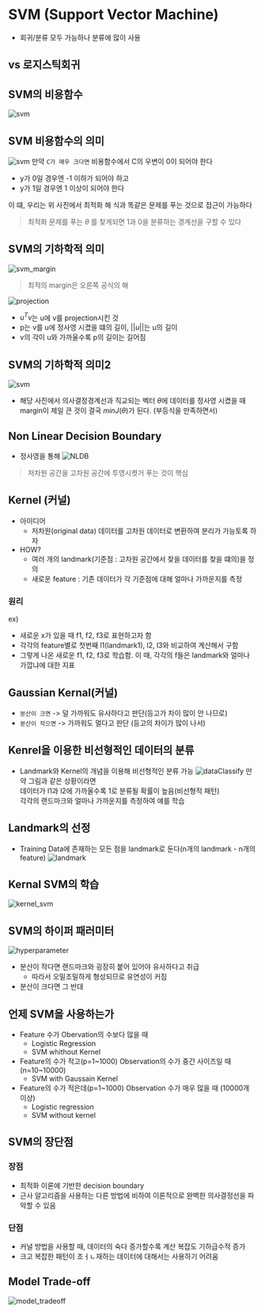 # SVM (Support Vector Machine)
- 회귀/분류 모두 가능하나 분류에 많이 사용

## vs 로지스틱회귀
## SVM의 비용함수
![svm](img/svm_cost.png)
## SVM 비용함수의 의미
![svm](img/svm_cost_2.png)
만약 `C가 매우 크다면` 비용함수에서 C의 우변이 0이 되어야 한다  
- y가 0일 경우엔 -1 이하가 되어야 하고
- y가 1일 경우엔 1 이상이 되어야 한다

이 떄, 우리는 위 사진에서 최적화 해 식과 똑같은 문제를 푸는 것으로 접근이 가능하다
> 최적화 문제를 푸는 $\theta$ 를 찾게되면 1과 0을 분류하는 경계선을 구할 수 있다

## SVM의 기하학적 의미
![svm_margin](img/svm_margin.png)
> 최적의 margin은 오른쪽 공식의 해

![projection](img/projection.png)
- $u^Tv$는 u에 v를 projection시킨 것
- p는 v를 u에 정사영 시켰을 떄의 길이, $||u||$는 u의 길이
- v의 각이 u와 가까울수록 p의 길이는 길어짐
## SVM의 기하학적 의미2
![svm](img/svm_mean.png)
- 해당 사진에서 의사결정경계선과 직교되는 벡터 $\theta$에 데이터를 정사영 시켰을 때 margin이 제일 큰 것이 결국 $minJ(\theta)$가 된다. (부등식을 만족하면서)

## Non Linear Decision Boundary
- 정사영을 통해
![NLDB](img/non_linear_decision_boundary.png)
> 저차원 공간을 고차원 공간에 투영시켯거 푸는 것이 핵심

## Kernel (커널)
- 아이디어
  - 저차원(original data) 데이터를 고차원 데이터로 변환하여 분리가 가능토록 하자
- HOW?
  - 여러 개의 landmark(기준점 : 고차원 공간에서 찾을 데이터를 찾을 떄의)을 정의
  - 새로운 feature : 기존 데이터가 각 기준점에 대해 얼마나 가까운지를 측정

### 원리
ex)  
- 새로운 x가 있을 때 f1, f2, f3로 표현하고자 함
- 각각의 feature별로 첫번째 l1(landmark1), l2, l3와 비교하여 계산해서 구함
- 그렇게 나온 새로운 f1, f2, f3로 학습함. 이 때, 각각의 f들은 landmark와 얼마나 가깝냐에 대한 지표

## Gaussian Kernal(커널)
- `분산이 크면` -> 덜 가까워도 유사하다고 판단(등고가 차이 많이 안 나므로)
- `분산이 작으면` -> 가까워도 멀다고 판단 (등고의 차이가 많이 나서)

## Kenrel을 이용한 비선형적인 데이터의 분류
- Landmark와 Kernel의 개념을 이용해 비선형적인 분류 가능
![dataClassify](img/data_classify.png)
만약 그림과 같은 상황이라면  
데이터가 l1과 l2에 가까울수록 1로 분류될 확률이 높음(비선형적 패턴)  
각각의 랜드마크와 얼마나 가까운지를 측정하여 얘를 학습

## Landmark의 선정
- Training Data에 존재하는 모든 점을 landmark로 둔다(n개의 landmark - n개의 feature) 
![landmark](img/select_landmark.png)

## Kernal SVM의 학습
![kernel_svm](img/kernel_svm.png)

## SVM의 하이퍼 패러미터
![hyperparameter](img/svm_hyperparameter.png)
- 분산이 작다면 랜드마크와 굉장히 붙어 있어야 유사하다고 취급
  - 따라서 오밀조밀하게 형성되므로 유연성이 커짐
- 분산이 크다면 그 반대

## 언제 SVM을 사용하는가
- Feature 수가 Obervation의 수보다 많을 때
  - Logistic Regression
  - SVM whithout Kernel
- Feature의 수가 적고(p=1~1000) Observation의 수가 중간 사이즈일 때(n=10~10000)
  - SVM with Gaussain Kernel
- Feature의 수가 적은데(p=1~1000) Observation 수가 매우 많을 때 (10000개 이상)
  - Logistic regression
  - SVM without kernel

## SVM의 장단점
### 장점
- 최적화 이론에 기반한 decision boundary
- 근사 알고리즘을 사용하는 다른 방법에 비하여 이론적으로 완벽한 의사결정선을 파악할 수 있음

### 단점
- 커널 방법을 사용할 때, 데이터의 숙다 증가할수록 계산 복잡도 기하급수적 증가
- 크고 복잡한 패턴이 조ㅓㄴ재하는 데이터에 대해서는 사용하기 어려움

## Model Trade-off
![model_tradeoff](img/model_tradeoff.png)